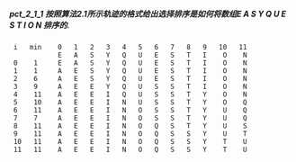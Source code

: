 ##### pct_2_1_1 按照算法2.1所示轨迹的格式给出选择排序是如何将数组E A S Y Q U E S T I O N 排序的.

     i   min    0   1   2   3   4   5   6   7   8   9   10   11
                E   A   S   Y   Q   U   E   S   T   I    O    N
     0    1     E   A   S   Y   Q   U   E   S   T   I    O    N
     1    1     A   E   S   Y   Q   U   E   S   T   I    O    N
     2    6     A   E   S   Y   Q   U   E   S   T   I    O    N
     3    9     A   E   E   Y   Q   U   S   S   T   I    O    N
     4    11    A   E   E   I   Q   U   S   S   T   Y    O    N
     5    10    A   E   E   I   N   U   S   S   T   Y    O    Q
     6    11    A   E   E   I   N   O   S   S   T   Y    U    Q
     7    7     A   E   E   I   N   O   S   S   T   Y    U    Q
     8    11    A   E   E   I   N   O   Q   S   T   Y    U    S
     9    11    A   E   E   I   N   O   Q   S   S   Y    U    T
     10   11    A   E   E   I   N   O   Q   S   S   Y    T    U
     11   11    A   E   E   I   N   O   Q   S   S   Y    T    U
